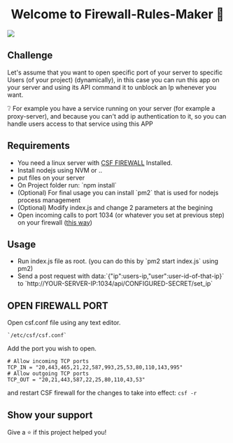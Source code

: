 <h1 align="center">Welcome to Firewall-Rules-Maker 👋</h1>
<p>
  <img src="https://img.shields.io/badge/version-1.0.0-blue.svg?cacheSeconds=2592000" />
</p>

## Challenge
Let's assume that you want to open specific port of your server to specific Users (of your project) (dynamically), in this case you can run this app on your server and using its API command it to unblock an Ip whenever you want.

❔️ For example you have a service running on your server (for example a proxy-server), and because you can't add ip authentication to it, so you can handle users access to that service using this APP

## Requirements
<ul>
<li>You need a linux server with <a target="_blank" href="https://configserver.com/cp/csf.html">CSF FIREWALL</a> Installed.</li>
<li>Install nodejs using NVM or ..</li>
<li>put files on your server</li>
<li>On Project folder run: `npm install`</li>
<li>(Optional) For final usage you can install `pm2` that is used for nodejs process management</li>
<li>(Optional) Modify index.js and change 2 parameters at the begining</li>
<li>Open incoming calls to port 1034 (or whatever you set at previous step) on your firewall (<a href="#open-firewall-port">this way</a>)</li>
</ul>

## Usage
<ul>
<li>Run index.js file as root. (you can do this by `pm2 start index.js` using pm2)</li>
<li>Send a post request with data:`{"ip":users-ip,"user":user-id-of-that-ip}` to `http://YOUR-SERVER-IP:1034/api/CONFIGURED-SECRET/set_ip`</li>
</ul>


## OPEN FIREWALL PORT
Open csf.conf file using any text editor.

	`/etc/csf/csf.conf`

Add the port you wish to open.

	# Allow incoming TCP ports
	TCP_IN = "20,443,465,21,22,587,993,25,53,80,110,143,995"
	# Allow outgoing TCP ports
	TCP_OUT = "20,21,443,587,22,25,80,110,43,53"

and restart CSF firewall for the changes to take into effect:
	`csf -r`


## Show your support

Give a ⭐️ if this project helped you!


